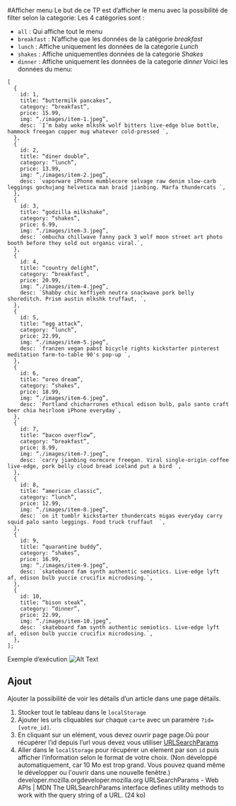 #Afficher menu
Le but de ce TP est d’afficher le menu avec la possibilité de filter selon la categorie:
Les 4 catégories sont :
- `all` : Qui affiche tout le menu
- `breakfast` : N’affiche que les données de la catégorie _breakfast_
- `lunch` : Affiche uniquement les données de la categorie _Lunch_
- `shakes` : Affiche uniquementles données de la categorie _Shakes_
- `dinner` : Affiche uniquement les données de la categorie _dinner_
Voici les données du menu:
```
[
  {
    id: 1,
    title: “buttermilk pancakes”,
    category: “breakfast”,
    price: 15.99,
    img: “./images/item-1.jpeg”,
    desc: `I’m baby woke mlkshk wolf bitters live-edge blue bottle, hammock freegan copper mug whatever cold-pressed `,
  },
  {
    id: 2,
    title: “diner double”,
    category: “lunch”,
    price: 13.99,
    img: “./images/item-2.jpeg”,
    desc: `vaporware iPhone mumblecore selvage raw denim slow-carb leggings gochujang helvetica man braid jianbing. Marfa thundercats `,
  },
  {
    id: 3,
    title: “godzilla milkshake”,
    category: “shakes”,
    price: 6.99,
    img: “./images/item-3.jpeg”,
    desc: `ombucha chillwave fanny pack 3 wolf moon street art photo booth before they sold out organic viral.`,
  },
  {
    id: 4,
    title: “country delight”,
    category: “breakfast”,
    price: 20.99,
    img: “./images/item-4.jpeg”,
    desc: `Shabby chic keffiyeh neutra snackwave pork belly shoreditch. Prism austin mlkshk truffaut, `,
  },
  {
    id: 5,
    title: “egg attack”,
    category: “lunch”,
    price: 22.99,
    img: “./images/item-5.jpeg”,
    desc: `franzen vegan pabst bicycle rights kickstarter pinterest meditation farm-to-table 90's pop-up `,
  },
  {
    id: 6,
    title: “oreo dream”,
    category: “shakes”,
    price: 18.99,
    img: “./images/item-6.jpeg”,
    desc: `Portland chicharrones ethical edison bulb, palo santo craft beer chia heirloom iPhone everyday`,
  },
  {
    id: 7,
    title: “bacon overflow”,
    category: “breakfast”,
    price: 8.99,
    img: “./images/item-7.jpeg”,
    desc: `carry jianbing normcore freegan. Viral single-origin coffee live-edge, pork belly cloud bread iceland put a bird `,
  },
  {
    id: 8,
    title: “american classic”,
    category: “lunch”,
    price: 12.99,
    img: “./images/item-8.jpeg”,
    desc: `on it tumblr kickstarter thundercats migas everyday carry squid palo santo leggings. Food truck truffaut  `,
  },
  {
    id: 9,
    title: “quarantine buddy”,
    category: “shakes”,
    price: 16.99,
    img: “./images/item-9.jpeg”,
    desc: `skateboard fam synth authentic semiotics. Live-edge lyft af, edison bulb yuccie crucifix microdosing.`,
  },
  {
    id: 10,
    title: “bison steak”,
    category: “dinner”,
    price: 22.99,
    img: “./images/item-10.jpeg”,
    desc: `skateboard fam synth authentic semiotics. Live-edge lyft af, edison bulb yuccie crucifix microdosing.`,
  },
];
```
Exemple d’exécution
![Alt Text](https://res.cloudinary.com/jochri3/image/upload/v1658915519/gif%20exercices/tp4-menu.gif)
## Ajout
Ajouter la possibilité de voir les détails d’un article dans une page détails.
1. Stocker tout le tableau dans le `localStorage`
2. Ajouter les urls cliquables sur chaque `carte` avec un paramère `?id=[votre_id]`.
3. En cliquant sur un elément, vous devez ouvrir page page.Où pour récupérer l’id depuis l’url vous devez vous utiliser [URLSearchParams](https://developer.mozilla.org/en-US/docs/Web/API/URLSearchParams)
4. Aller dans le `localStorage` pour récupérer un element par son `id` puis afficher l’information selon le format de votre choix.
(Non développé automatiquement, car 10 Mo est trop grand. Vous pouvez quand même le développer ou l'ouvrir dans une nouvelle fenêtre.)
developer.mozilla.orgdeveloper.mozilla.org
URLSearchParams - Web APIs | MDN
The URLSearchParams interface defines utility methods to work with the query string of a URL. (24 ko)
